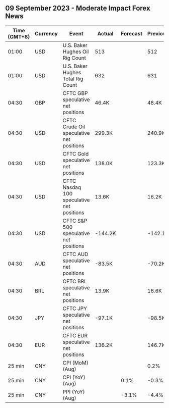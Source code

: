 ## 09 September 2023 - Moderate Impact Forex News

| Time (GMT+8) | Currency | Event | Actual | Forecast | Previous |
|------|----------|-------|--------|----------|----------|
| 01:00 | USD | U.S. Baker Hughes Oil Rig Count | 513 |  | 512 |
| 01:00 | USD | U.S. Baker Hughes Total Rig Count | 632 |  | 631 |
| 04:30 | GBP | CFTC GBP speculative net positions | 46.4K |  | 48.4K |
| 04:30 | USD | CFTC Crude Oil speculative net positions | 299.3K |  | 240.9K |
| 04:30 | USD | CFTC Gold speculative net positions | 138.0K |  | 123.3K |
| 04:30 | USD | CFTC Nasdaq 100 speculative net positions | 13.6K |  | 16.2K |
| 04:30 | USD | CFTC S&P 500 speculative net positions | -144.2K |  | -142.1K |
| 04:30 | AUD | CFTC AUD speculative net positions | -83.5K |  | -70.2K |
| 04:30 | BRL | CFTC BRL speculative net positions | 13.9K |  | 16.6K |
| 04:30 | JPY | CFTC JPY speculative net positions | -97.1K |  | -98.5K |
| 04:30 | EUR | CFTC EUR speculative net positions | 136.2K |  | 146.7K |
| 25 min | CNY | CPI (MoM) (Aug) |  |  | 0.2% |
| 25 min | CNY | CPI (YoY) (Aug) |  | 0.1% | -0.3% |
| 25 min | CNY | PPI (YoY) (Aug) |  | -3.1% | -4.4% |
